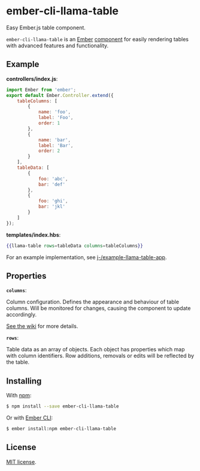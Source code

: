 # ember-cli-llama-table

Easy Ember.js table component.

`ember-cli-llama-table` is an [Ember][ember] [component][component] for easily
rendering tables with advanced features and functionality.

## Example

**controllers/index.js**:

```js
import Ember from 'ember';
export default Ember.Controller.extend({
    tableColumns: [
        {
            name: 'foo',
            label: 'Foo',
            order: 1
        },
        {
            name: 'bar',
            label: 'Bar',
            order: 2
        }
    ],
    tableData: [
        {
            foo: 'abc',
            bar: 'def'
        },
        {
            foo: 'ghi',
            bar: 'jkl'
        }
    ]
});
```

**templates/index.hbs**:

```hbs
{{llama-table rows=tableData columns=tableColumns}}
```

For an example implementation, see [j-/example-llama-table-app][example].

## Properties

**`columns`**:

Column configuration. Defines the appearance and behaviour of table columns.
Will be monitored for changes, causing the component to update accordingly.

[See the wiki][columns] for more details.

**`rows`**:

Table data as an array of objects. Each object has properties which map with
column identifiers. Row additions, removals or edits will be reflected by the
table.

## Installing

With [npm][npm]:

```sh
$ npm install --save ember-cli-llama-table
```

Or with [Ember CLI][cli]:

```sh
$ ember install:npm ember-cli-llama-table
```

## License

[MIT license](LICENSE.md).

[ember]: http://emberjs.com/
[component]: http://emberjs.com/api/classes/Ember.Component.html
[columns]: https://github.com/luxbet/ember-cli-llama-table/wiki/Column-definition
[example]: https://github.com/j-/example-llama-table-app
[npm]: https://www.npmjs.com/
[cli]: http://www.ember-cli.com/
